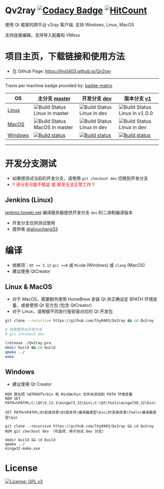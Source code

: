 # Qv2ray [![Codacy Badge](https://api.codacy.com/project/badge/Grade/a034dd186c36408c92ffb04449fb6996)](https://app.codacy.com/app/lhy0403/Qv2ray?utm_source=github.com&utm_medium=referral&utm_content=lhy0403/Qv2ray&utm_campaign=Badge_Grade_Dashboard) [![HitCount](http://hits.dwyl.io/lhy0403/Qv2ray.svg)](http://hits.dwyl.io/lhy0403/Qv2ray) 

使用 Qt 框架的跨平台 v2ray 客户端. 支持 Windows, Linux, MacOS

支持连接编辑，支持导入配置和 VMess

# 项目主页，下载链接和使用方法
 - 见 Github Page: https://lhy0403.github.io/Qv2ray

-------------------------

Travis per machine badge provided by: [badge-matrix](https://github.com/exogen/badge-matrix)

| OS      | 主分支 [master](https://github.com/lhy0403/Qv2ray/tree/master) | 开发分支 [dev](https://github.com/lhy0403/Qv2ray/tree/dev)   | 版本分支 [v1](https://github.com/lhy0403/Qv2ray/tree/version-v1) |
| ------- | ------------------------------------------------------------ | ------------------------------------------------------------ | ------------------------------------------------------------ |
| [Linux](https://travis-ci.com/lhy0403/Qv2ray)   | ![Build Status Linux in master](http://badges.herokuapp.com/travis.com/lhy0403/Qv2ray?style=flat-square&env=BADGE=linux&label=Linux-master&branch=master) | ![Build Status Linux in dev](http://badges.herokuapp.com/travis.com/lhy0403/Qv2ray?style=flat-square&env=BADGE=linux&label=Linux-dev&branch=dev) | ![Build Status Linux in v1.0.0](http://badges.herokuapp.com/travis.com/lhy0403/Qv2ray?style=flat-square&env=BADGE=linux&label=Linux-v1&branch=version-v1) |
| [MacOS](https://travis-ci.com/lhy0403/Qv2ray)   | ![Build Status MacOS in master](http://badges.herokuapp.com/travis.com/lhy0403/Qv2ray?style=flat-square&env=BADGE=osx&label=MacOS-master&branch=master) | ![Build Status Linux in dev](http://badges.herokuapp.com/travis.com/lhy0403/Qv2ray?style=flat-square&env=BADGE=osx&label=MacOS-dev&branch=dev) | ![Build Status Linux in dev](http://badges.herokuapp.com/travis.com/lhy0403/Qv2ray?style=flat-square&env=BADGE=osx&label=MacOS-v1&branch=version-v1) |
| [Windows](https://ci.appveyor.com/project/lhy0403/qv2ray) | [![Build status](https://ci.appveyor.com/api/projects/status/i1l524ws0hiitpm4/branch/master?svg=true)](https://ci.appveyor.com/project/lhy0403/qv2ray/branch/master) | [![Build status](https://ci.appveyor.com/api/projects/status/i1l524ws0hiitpm4/branch/dev?svg=true)](https://ci.appveyor.com/project/lhy0403/qv2ray/branch/dev) | [![Build status](https://ci.appveyor.com/api/projects/status/i1l524ws0hiitpm4/branch/version-v1?svg=true)](https://ci.appveyor.com/project/lhy0403/qv2ray/branch/version-v1) |

----------------

# 开发分支测试
  - 如果想测试当前的开发分支，请使用 `git checkout dev` 切换到开发分支
  - <span style="color: red">!! 该分支可能不稳定 或 甚至无法正常工作 !!</span>

## Jenkins (Linux)
[jenkins.himeki.net](https://jenkins.himeki.net/job/Qv2ray/) 编译服务器提供开发分支 `dev` 的二进制编译版本
 - 开发分支仅供测试使用
 - 提供者 [@aliyuchang33](https://github.com/aliyuchang33)

# 编译
 - 依赖项：`Qt >= 5.12` `gcc >=8` 或 `MinGW` (Windows) 或 `clang` (MacOS)
 - 建议使用 QtCreator

## Linux & MacOS

- 对于 MacOS，需要额外使用 HomeBrew 安装 Qt 并正确设定 $PATH 环境变量，或者使用 Qt 官方包 (包含 QtCreator)
- 对于 Linux，请根据不同发行版安装对应的 Qt 开发包 

```bash
git clone --recursive https://github.com/lhy0403/Qv2ray && cd Qv2ray

# 按需要签出开发分支
# git checkout dev

lrelease ./Qv2ray.pro
mkdir build && cd build
qmake ../
make
```

## Windows

- 建议使用 Qt Creator

```batch
REM 首先把 %QTROOT%/bin 和 MinGW/bin 文件夹添加到 PATH 环境变量
REM SET PATH=%PATH%;C:\Qt\5.13.1\mingw73_32\bin\;C:\Qt\Tools\mingw730_32\bin\

SET PATH=%PATH%;Qt安装目录\Qt版本号\编译器类型\bin;Qt安装目录\Tools\编译器类型\bin

git clone --recursive https://github.com/lhy0403/Qv2ray && cd Qv2ray
REM git checkout dev （可选项，用于测试 dev 分支）

mkdir build && cd build
qmake ../
mingw32-make.exe
```

# License

[![License: GPL v3](https://img.shields.io/badge/License-GPL%20v3-blue.svg)](https://www.gnu.org/licenses/gpl-3.0)
